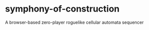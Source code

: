 symphony-of-construction
========================

A browser-based zero-player roguelike cellular automata sequencer
